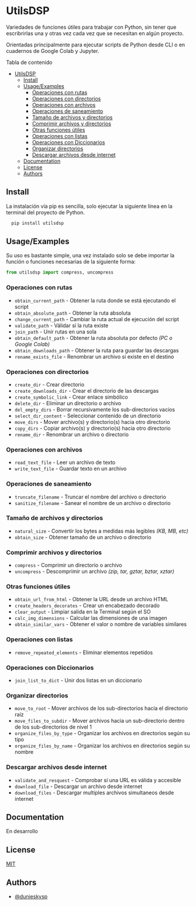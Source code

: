 # UtilsDSP

Variedades de funciones útiles para trabajar con Python, sin tener que escribrirlas una y otras vez cada vez que se necesitan en algún proyecto.

Orientadas principalmente para ejecutar scripts de Python desde CLI o en cuadernos de Google Colab y Jupyter.

Tabla de contenido

- [UtilsDSP](#utilsdsp)
  - [Install](#install)
  - [Usage/Examples](#usageexamples)
    - [Operaciones con rutas](#operaciones-con-rutas)
    - [Operaciones con directorios](#operaciones-con-directorios)
    - [Operaciones con archivos](#operaciones-con-archivos)
    - [Operaciones de saneamiento](#operaciones-de-saneamiento)
    - [Tamaño de archivos y directorios](#tamaño-de-archivos-y-directorios)
    - [Comprimir archivos y directorios](#comprimir-archivos-y-directorios)
    - [Otras funciones útiles](#otras-funciones-útiles)
    - [Operaciones con listas](#operaciones-con-listas)
    - [Operaciones con Diccionarios](#operaciones-con-diccionarios)
    - [Organizar directorios](#organizar-directorios)
    - [Descargar archivos desde internet](#descargar-archivos-desde-internet)
  - [Documentation](#documentation)
  - [License](#license)
  - [Authors](#authors)

## Install

La instalación vía pip es sencilla, solo ejecutar la siguiente línea en la terminal del proyecto de Python.

```bash
  pip install utilsdsp
```

## Usage/Examples

Su uso es bastante simple, una vez instalado solo se debe importar la función o funciones necesarias de la siguiente forma:

```py
from utilsdsp import compress, uncompress
```

### Operaciones con rutas

- `obtain_current_path` - Obtener la ruta donde se está ejecutando el script
- `obtain_absolute_path` - Obtener la ruta absoluta
- `change_current_path` - Cambiar la ruta actual de ejecución del script
- `validate_path` - Válidar sí la ruta existe
- `join_path` - Unir rutas en una sola
- `obtain_default_path` - Obtener la ruta absoluta por defecto _(PC o Google Colab)_
- `obtain_downloads_path` - Obtener la ruta para guardar las descargas
- `rename_exists_file` - Renombrar un archivo sí existe en el destino

### Operaciones con directorios

- `create_dir` - Crear directorio
- `create_downloads_dir` - Crear el directorio de las descargas
- `create_symbolic_link` - Crear enlace simbólico
- `delete_dir` - Eliminar un directorio o archivo
- `del_empty_dirs` - Borrar recursivamente los sub-directorios vacios
- `select_dir_content` - Seleccionar contenido de un directorio
- `move_dirs` - Mover archivo(s) y directorio(s) hacia otro directorio
- `copy_dirs` - Copiar archivo(s) y directorio(s) hacia otro directorio
- `rename_dir` - Renombrar un archivo o directorio

### Operaciones con archivos

- `read_text_file` - Leer un archivo de texto
- `write_text_file` - Guardar texto en un archivo

### Operaciones de saneamiento

- `truncate_filename` - Truncar el nombre del archivo o directorio
- `sanitize_filename` - Sanear el nombre de un archivo o directorio

### Tamaño de archivos y directorios

- `natural_size` - Convertir los bytes a medidas más legibles _(KB, MB, etc)_
- `obtain_size` - Obtener tamaño de un archivo o directorio

### Comprimir archivos y directorios

- `compress` - Comprimir un directorio o archivo
- `uncompress` - Descomprimir un archivo _(zip, tar, gztar, bztar, xztar)_

### Otras funciones útiles

- `obtain_url_from_html` - Obtener la URL desde un archivo HTML
- `create_headers_decorates` - Crear un encabezado decorado
- `clear_output` - Limpiar salida en la Terminal según el SO
- `calc_img_dimensions` - Calcular las dimensiones de una imagen
- `obtain_similar_vars` - Obtener el valor o nombre de variables similares

### Operaciones con listas

- `remove_repeated_elements` - Eliminar elementos repetidos

### Operaciones con Diccionarios

- `join_list_to_dict` - Unir dos listas en un diccionario

### Organizar directorios

- `move_to_root` - Mover archivos de los sub-directorios hacía el directorio raíz
- `move_files_to_subdir` - Mover archivos hacia un sub-directorio dentro de los sub-directorios de nivel 1
- `organize_files_by_type` - Organizar los archivos en directorios según su tipo
- `organize_files_by_name` - Organizar los archivos en directorios según su nombre

### Descargar archivos desde internet

- `validate_and_resquest` - Comprobar sí una URL es válida y accesible
- `download_file` - Descargar un archivo desde internet
- `download_files` - Descargar multiples archivos simultaneos desde internet

## Documentation

En desarrollo

## License

[MIT](LICENSE)

## Authors

- [@dunieskysp](https://github.com/dunieskysp)
